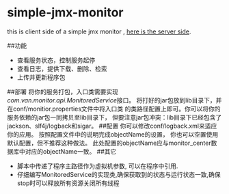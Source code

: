 # simple-jmx-monitor
this is client side of a simple jmx monitor , [here is the server side](https://github.com/mewushuang/monitor-center).

##功能
* 查看服务状态，控制服务起停
* 查看日志，提供下载、删除、检索
* 上传并更新程序包

##部署
将你的服务打包，入口类需要实现*com.van.monitor.api.MonitoredService*接口。
将打好的jar包放到lib目录下，并在conf/monitior.properties文件中将入口类
的类路径配置上即可。你可以将你的服务依赖的jar包一同拷贝至lib目录下，
但要注意jar包冲突：lib目录下已经包含了jackson、slf4j/logback和sigar。
##配置
你可以修改conf/logback.xml来适应你的应用。
按照配置文件中的说明完成objectName的设置，
你也可以空置使用默认配置，但不推荐这种做法。
此处配置的objectName应与monitor_center数据库中对应的objectName一致。
##其它
* 脚本中传递了程序主路径作为虚拟机参数, 可以在程序中引用.
* 仔细编写MonitoredService的实现类,确保获取到的状态与运行状态一致,确保stop时可以释放所有资源关闭所有线程
